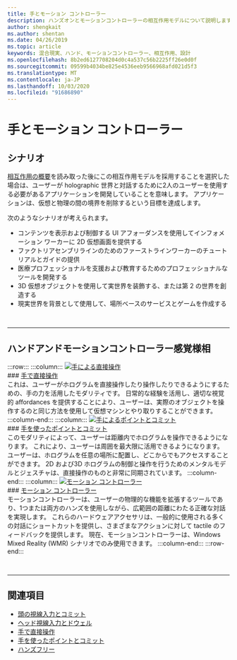 ```yaml
---
title: 手とモーション コントローラー
description: ハンズオンとモーションコントローラーの相互作用モデルについて説明します。これにより、仮想と物理の間の境界が削除されます。
author: shengkait
ms.author: shentan
ms.date: 04/26/2019
ms.topic: article
keywords: 混合現実、ハンド、モーションコントローラー、相互作用、設計
ms.openlocfilehash: 8b2ed6127708204d0c4a537c56b2225ff26e0d0f
ms.sourcegitcommit: 09599b4034be825e4536eeb9566968afd021d5f3
ms.translationtype: MT
ms.contentlocale: ja-JP
ms.lasthandoff: 10/03/2020
ms.locfileid: "91686890"
---
```

# <a name="hands-and-motion-controllers"></a>手とモーション コントローラー
## <a name="scenarios"></a>シナリオ
[相互作用の概要](interaction-fundamentals.md)を読み取った後にこの相互作用モデルを採用することを選択した場合は、ユーザーが holographic 世界と対話するために2人のユーザーを使用する必要があるアプリケーションを開発していることを意味します。 アプリケーションは、仮想と物理の間の境界を削除するという目標を達成します。

次のようなシナリオが考えられます。
* コンテンツを表示および制御する UI アフォーダンスを使用してインフォメーション ワーカーに 2D 仮想画面を提供する
* ファクトリアセンブリラインのためのファーストラインワーカーのチュートリアルとガイドの提供
* 医療プロフェッショナルを支援および教育するためのプロフェッショナルなツールを開発する  
* 3D 仮想オブジェクトを使用して実世界を装飾する、または第 2 の世界を創造する 
* 現実世界を背景として使用して、場所ベースのサービスとゲームを作成する

<br>

---

## <a name="hands-and-motion-controllers-modalities"></a>ハンドアンドモーションコントローラー感覚様相

:::row:::
    :::column:::
       [![手による直接操作](images/hands-and-controllers-direct-manipulation.jpg)](direct-manipulation.md)<br>
       ### <a name="direct-manipulation-with-handsbr"></a>[手で直接操作](direct-manipulation.md)<br>
       これは、ユーザーがホログラムを直接操作したり操作したりできるようにするための、手の力を活用したモダリティです。 日常的な経験を活用し、適切な視覚的 affordances を提供することにより、ユーザーは、実際のオブジェクトを操作するのと同じ方法を使用して仮想マシンとやり取りすることができます。
    :::column-end:::
    :::column:::
       [![手によるポイントとコミット](images/hands-and-controllers-point-and-commit.jpg)](point-and-commit.md)<br>
        ### <a name="point-and-commit-with-handsbr"></a>[手を使ったポイントとコミット](point-and-commit.md)<br>
        このモダリティによって、ユーザーは距離内でホログラムを操作できるようになります。 これにより、ユーザーは周囲を最大限に活用できるようになります。 ユーザーは、ホログラムを任意の場所に配置し、どこからでもアクセスすることができます。 2D および3D ホログラムの制御と操作を行うためのメンタルモデルとジェスチャは、直接操作のものと非常に同期されています。
    :::column-end:::
    :::column:::
       [![モーション コントローラー](images/hands-and-controllers-motion-controllers.jpg)](motion-controllers.md)<br>
       ### <a name="motion-controllersbr"></a>[モーション コントローラー](motion-controllers.md)<br>
       モーションコントローラーは、ユーザーの物理的な機能を拡張するツールであり、1つまたは両方のハンズを使用しながら、広範囲の距離にわたる正確な対話を実現します。 これらのハードウェアアクセサリは、一般的に使用される多くの対話にショートカットを提供し、さまざまなアクションに対して tactile のフィードバックを提供します。 現在、モーションコントローラーは、Windows Mixed Reality (WMR) シナリオでのみ使用できます。 
    :::column-end:::
:::row-end:::

<br>

---

## <a name="see-also"></a>関連項目
* [頭の視線入力とコミット](gaze-and-commit.md)
* [ヘッド視線入力とドウェル](gaze-and-dwell.md)
* [手で直接操作](direct-manipulation.md)
* [手を使ったポイントとコミット](point-and-commit.md)
* [ハンズフリー](hands-free.md)
